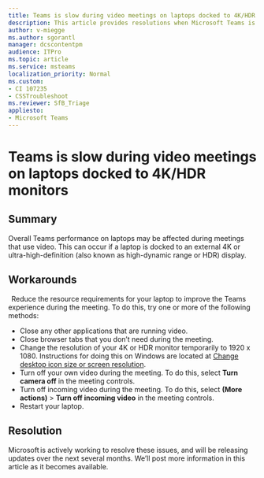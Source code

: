 ```yaml
---
title: Teams is slow during video meetings on laptops docked to 4K/HDR monitors
description: This article provides resolutions when Microsoft Teams is slow during video meetings on laptops docked to 4K/HDR monitors.
author: v-miegge
ms.author: sgorantl
manager: dcscontentpm
audience: ITPro 
ms.topic: article 
ms.service: msteams
localization_priority: Normal
ms.custom: 
- CI 107235
- CSSTroubleshoot
ms.reviewer: SfB_Triage
appliesto:
- Microsoft Teams
---
```


# Teams is slow during video meetings on laptops docked to 4K/HDR monitors

## Summary

Overall Teams performance on laptops may be affected during meetings that use video. This can occur if a laptop is docked to an external 4K or ultra-high-definition (also known as high-dynamic range or HDR) display.

## Workarounds
  
Reduce the resource requirements for your laptop to improve the Teams experience during the meeting. To do this, try one or more of the following methods:

- Close any other applications that are running video.  
- Close browser tabs that you don’t need during the meeting.  
- Change the resolution of your 4K or HDR monitor temporarily to 1920 x 1080. Instructions for doing this on Windows are located at [Change desktop icon size or screen resolution](https://support.microsoft.com/help/4026956/windows-10-change-screen-resolution).  
- Turn off your own video during the meeting. To do this, select **Turn camera off** in the meeting controls.  
- Turn off incoming video during the meeting. To do this, select  **(More actions)** > **Turn off incoming video** in the meeting controls.  
- Restart your laptop.

## Resolution

Microsoft is actively working to resolve these issues, and will be releasing updates over the next several months. We’ll post more information in this article as it becomes available.

